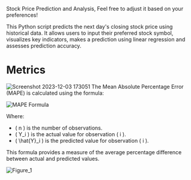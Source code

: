 
Stock Price Prediction and Analysis, Feel free to adjust it based on your preferences!


This Python script predicts the next day's closing stock price using historical data. It allows users to input their preferred stock 
symbol, visualizes key indicators, makes a prediction using linear regression and assesses prediction accuracy.

# Metrics

![Screenshot 2023-12-03 173051](https://github.com/MoustAhmed/PythonStockPrediction/assets/121663630/232bb5b1-892a-4703-97fc-2221c7fceb8a)
The Mean Absolute Percentage Error (MAPE) is calculated using the formula:

![MAPE Formula](https://latex.codecogs.com/svg.latex?%5Ctext%7BMAPE%7D%20%3D%20%5Cfrac%7B1%7D%7Bn%7D%20%5Csum_%7Bi%3D1%7D%5E%7Bn%7D%20%5Cleft%7C%20%5Cfrac%7BY_i%20-%20%5Chat%7BY}_i%7D%7BY_i%7D%20%5Cright%7C%20%5Ctimes%20100)

Where:
- \( n \) is the number of observations.
- \( Y_i \) is the actual value for observation \( i \).
- \( \hat{Y}_i \) is the predicted value for observation \( i \).

This formula provides a measure of the average percentage difference between actual and predicted values.


![Figure_1](https://github.com/MoustAhmed/PythonStockPrediction/assets/121663630/c83f5057-f806-42f3-8bd7-1837561956f9)



